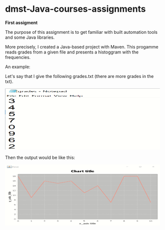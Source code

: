 # dmst-Java-courses-assignments

__First assigment__

The purpose of this assignment is to get familiar with built automation tools and some Java libraries. 

More precisely, I created a Java-based project with Maven. This progamme reads grades from a given file and presents a histoggram with the frequencies.

An example:

Let's say that I give the following grades.txt (there are more grades in the txt).

<img src="media/grades.png" width="700" height="200"/>


Then the output would be like this:

<img src="media/output.png" width="700" height="200"/>




